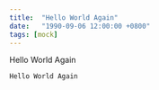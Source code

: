 ```yaml
---
title:  "Hello World Again"
date:   "1990-09-06 12:00:00 +0800"
tags: [mock]
---
```


Hello World Again

~~~
Hello World Again
~~~
